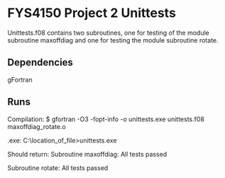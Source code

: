 # FYS4150 Project 2 Unittests
Unittests.f08 contains two subroutines, one for testing of the module subroutine maxoffdiag and one for testing the module subroutine rotate. 

## Dependencies
gFortran

## Runs
Compilation:
$ gfortran -O3 -fopt-info -o unittests.exe unittests.f08 maxoffdiag_rotate.o

.exe:
C:\location_of_file>unittests.exe

Should return:
Subroutine maxoffdiag: All tests passed

Subroutine rotate: All tests passed



